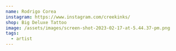 ```yaml
---
name: Rodrigo Corea
instagram: https://www.instagram.com/creekinks/
shop: Big Deluxe Tattoo
image: /assets/images/screen-shot-2023-02-17-at-5.44.37-pm.png
tags:
  - artist
---
```

